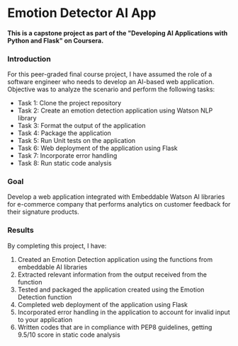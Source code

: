 # Emotion Detector AI App

#### This is a capstone project as part of the "Developing AI Applications with Python and Flask" on Coursera.

### Introduction 

For this peer-graded final course project, I have assumed the role of a software engineer who needs to develop an AI-based web application. Objective was to analyze the scenario and perform the following tasks:

+ Task 1: Clone the project repository
+ Task 2: Create an emotion detection application using Watson NLP library
+ Task 3: Format the output of the application
+ Task 4: Package the application
+ Task 5: Run Unit tests on the application
+ Task 6: Web deployment of the application using Flask
+ Task 7: Incorporate error handling
+ Task 8: Run static code analysis

### Goal 

Develop a web application integrated with Embeddable Watson AI libraries for e-commerce company that performs analytics on customer feedback for their signature products.

### Results

By completing this project, I have:

1. Created an Emotion Detection application using the functions from embeddable AI libraries
2. Extracted relevant information from the output received from the function
3. Tested and packaged the application created using the Emotion Detection function
4. Completed web deployment of the application using Flask
5. Incorporated error handling in the application to account for invalid input to your application
6. Written codes that are in compliance with PEP8 guidelines, getting 9.5/10 score in static code analysis


